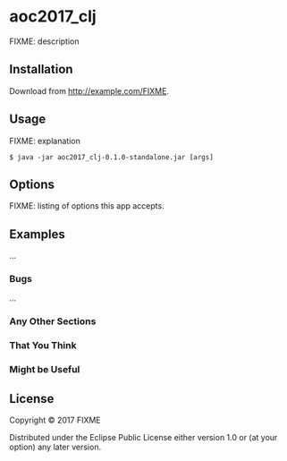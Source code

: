# aoc2017_clj

FIXME: description

## Installation

Download from http://example.com/FIXME.

## Usage

FIXME: explanation

    $ java -jar aoc2017_clj-0.1.0-standalone.jar [args]

## Options

FIXME: listing of options this app accepts.

## Examples

...

### Bugs

...

### Any Other Sections
### That You Think
### Might be Useful

## License

Copyright © 2017 FIXME

Distributed under the Eclipse Public License either version 1.0 or (at
your option) any later version.
